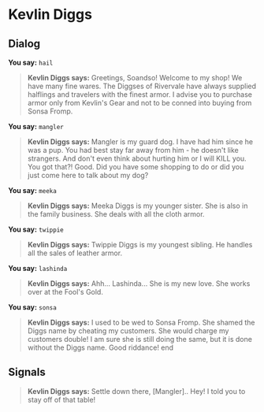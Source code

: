 # Kevlin Diggs


## Dialog

**You say:** `hail`



>**Kevlin Diggs says:** Greetings, Soandso! Welcome to my shop! We have many fine wares. The Diggses of Rivervale have always supplied halflings and travelers with the finest armor. I advise you to purchase armor only from Kevlin's Gear and not to be conned into buying from Sonsa Fromp.

**You say:** `mangler`



>**Kevlin Diggs says:** Mangler is my guard dog. I have had him since he was a pup. You had best stay far away from him - he doesn't like strangers. And don't even think about hurting him or I will KILL you. You got that?! Good. Did you have some shopping to do or did you just come here to talk about my dog?

**You say:** `meeka`



>**Kevlin Diggs says:** Meeka Diggs is my younger sister. She is also in the family business. She deals with all the cloth armor.

**You say:** `twippie`



>**Kevlin Diggs says:** Twippie Diggs is my youngest sibling. He handles all the sales of leather armor.

**You say:** `lashinda`



>**Kevlin Diggs says:** Ahh... Lashinda... She is my new love. She works over at the Fool's Gold.

**You say:** `sonsa`



>**Kevlin Diggs says:** I used to be wed to Sonsa Fromp. She shamed the Diggs name by cheating my customers. She would charge my customers double! I am sure she is still doing the same, but it is done without the Diggs name. Good riddance!
end



## Signals

>**Kevlin Diggs says:** Settle down there, [Mangler].. Hey! I told you to stay off of that table!
